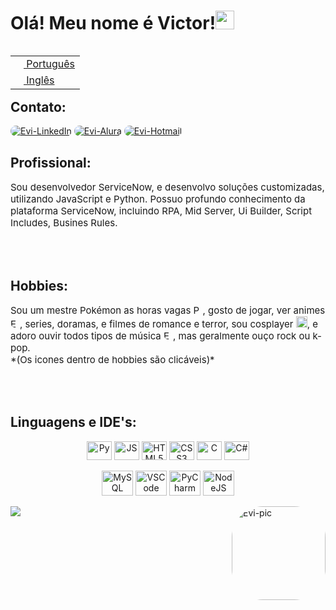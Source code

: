 <boby>
<h1>Olá! Meu nome é Victor!<img height="30" width="30" src="https://cdn-icons-png.flaticon.com/512/1752/1752681.png"></h1>

<table align="right">
 <tr><td><a href="README_pt-br.md"><img src="https://cdn-icons-png.flaticon.com/128/3955/3955549.png" height="13"> Português</a></td></tr>
 <tr><td><a href="README.md"><img src="https://cdn-icons-png.flaticon.com/128/206/206626.png" height="13"> Inglês</a></td></tr>
</table>

<!--Contato-->

<h2>Contato:</h2>
<a href="https://www.linkedin.com/in/victor-gonçalves-barbosa/)"><img alt="Evi-LinkedIn" src="https://img.shields.io/badge/linkedin-%230077B5.svg?style=for-the-badge&logo=linkedin&logoColor=white" style="border-radius:50px"></a>
<a href="https://cursos.alura.com.br/user/victorevi"><img alt="Evi-Alura" src="https://i.postimg.cc/L5mh4rgV/Alura-badge1-0.png" style="border-radius:50px"></a>
<a href="mailto:victor_eco@hotmail.com"><img alt="Evi-Hotmail" src="https://img.shields.io/badge/Microsoft%20Outlook-0078D4.svg?style=for-the-badge&logo=Microsoft-Outlook&logoColor=white" style="border-radius:50px"></a>

<!--Profissional-->

<h2>Profissional:</h2>
<p style="font-size: 15px;">Sou desenvolvedor ServiceNow, e desenvolvo soluções customizadas, utilizando JavaScript e Python. Possuo profundo conhecimento da plataforma ServiceNow, incluindo RPA, Mid Server, Ui Builder, Script Includes, Busines Rules.</p>
</br></br>

<!--Hobbies-->

<h2>Hobbies:</h2>
<p style="font-size: 15px;">Sou um mestre Pokémon as horas vagas <a href="https://github.com/Victorevi#contato"><img alt="Pokeball" height="15" width="15" src="https://img.icons8.com/fluency/256/pokeball.png"></a>, gosto de jogar, ver animes <a href="https://myanimelist.net/profile/Evi-kun"><img alt="Evi-MAL" height="15" width="15" src="https://img.utdstc.com/icon/883/dd7/883dd7e9516b18ff5e08a75c91a45ab71c41f15c006b8b94aa37ab73f7c8dcdf:100" style="border-radius:50px"></a>, series, doramas, e filmes de romance e terror, sou cosplayer <a href="https://www.instagram.com/evi.cos_/"><img alt="Evi-Instagram" height="18" width="18" src="https://cdn-icons-png.flaticon.com/512/174/174855.png"></a>, e adoro ouvir todos tipos de música <a href="https://open.spotify.com/user/evi_eu"><img alt="Evi-Spotify" height="15" src="https://img.shields.io/badge/Spotify-1ED760?style=for-the-badge&logo=spotify&logoColor=white" style="border-radius:50px"></a>, mas geralmente ouço rock ou k-pop.
</br>*(Os icones dentro de hobbies são clicáveis)*</p>
</br></br>

<!--Linguagens e IDE's-->

<h2 style="text-align: left">Linguagens e IDE's:</h2>
    <div style="text-align: center">
        <img align="center" alt="Py" height="30" width="40" src="https://cdn.jsdelivr.net/gh/devicons/devicon/icons/python/python-original.svg" style="text-align: center" />
        <img align="center" alt="JS" height="30" width="40" src="https://cdn.jsdelivr.net/gh/devicons/devicon/icons/javascript/javascript-original.svg" />
        <img align="center" alt="HTML5" height="30" width="40" src="https://cdn.jsdelivr.net/gh/devicons/devicon/icons/html5/html5-original.svg" />
        <img align="center" alt="CSS3" height="30" width="40" src="https://cdn.jsdelivr.net/gh/devicons/devicon/icons/css3/css3-original.svg" />
        <img align="center" alt="C" height="30" width="40" src="https://cdn.jsdelivr.net/gh/devicons/devicon/icons/c/c-original.svg" />
        <img align="center" alt="C#" height="30" width="40" src="https://cdn.jsdelivr.net/gh/devicons/devicon/icons/csharp/csharp-original.svg" /></br></br>
        <img align="center" alt="MySQL" height="40" width="50" src="https://cdn.jsdelivr.net/gh/devicons/devicon/icons/mysql/mysql-original-wordmark.svg" />
        <img align="center" alt="VSCode" height="40" width="50" src="https://cdn.jsdelivr.net/gh/devicons/devicon/icons/vscode/vscode-original-wordmark.svg" />
        <img align="center" alt="PyCharm" height="40" width="50" src="https://cdn.jsdelivr.net/gh/devicons/devicon/icons/pycharm/pycharm-original-wordmark.svg" />
        <img align="center" alt="NodeJS" height="40" width="50" src="https://cdn.jsdelivr.net/gh/devicons/devicon/icons/nodejs/nodejs-original-wordmark.svg" /></br></br>
    </div>
<a href="https://github.com/anuraghazra/github-readme-stats"><img align="left" src="https://github-readme-stats.vercel.app/api/top-langs/?username=victorevi&layout=compact&theme=synthwave"></a>
<img align="right" alt="Evi-pic" height="150" style="border-radius:50px;" src="https://cdn.discordapp.com/attachments/701172883518390302/1070767933200007188/baixados.jpg">
</boby>
